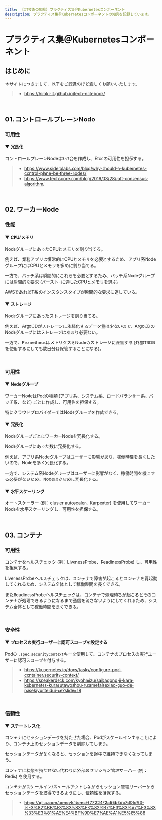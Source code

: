 ```yaml
---
title: 【IT技術の知見】プラクティス集＠Kubernetesコンポーネント
description: プラクティス集＠Kubernetesコンポーネントの知見を記録しています。
---
```


# プラクティス集＠Kubernetesコンポーネント

## はじめに

本サイトにつきまして、以下をご認識のほど宜しくお願いいたします。

> - https://hiroki-it.github.io/tech-notebook/

<br>

## 01. コントロールプレーンNode

### 可用性

#### ▼ 冗長化

コントロールプレーンNodeは`3`~`7`台を作成し、Etcdの可用性を担保する。

> - https://www.siderolabs.com/blog/why-should-a-kubernetes-control-plane-be-three-nodes/
> - https://www.techscore.com/blog/2019/03/28/raft-consensus-algorithm/

<br>

## 02. ワーカーNode

### 性能

#### ▼ CPU/メモリ

NodeグループにあったCPUとメモリを割り当てる。

例えば、業務アプリは恒常的にCPUとメモリを必要とするため、アプリ系NodeグループにはCPUとメモリを多めに割り当てる。

一方で、バッチ系は瞬間的にこれらを必要とするため、バッチ系Nodeグループには瞬間的な要求 (バースト) に適したCPUとメモリを選ぶ。

AWSであればT系のインスタンスタイプが瞬間的な要求に適している。

#### ▼ ストレージ

Nodeグループにあったストレージを割り当てる。

例えば、ArgoCDがストレージに永続化するデータ量は少ないので、ArgoCDのNodeグループにはストレージはあまり必要ない。

一方で、PrometheusはメトリクスをNodeのストレージに保管する (外部TSDBを使用するにしても数日分は保管することになる)。

<br>

### 可用性

#### ▼ Nodeグループ

ワーカーNodeはPodの種類 (アプリ系、システム系、ロードバランサー系、バッチ系、など) ごとに作成し、可用性を担保する。

特にクラウドプロバイダーではNodeグループを作成できる。

#### ▼ 冗長化

NodeグループごとにワーカーNodeを冗長化する。

Nodeグループにあった数に冗長化する。

例えば、アプリ系Nodeグループはユーザーに影響があり、稼働時間を長くしたいので、Nodeを多く冗長化する。

一方で、システム系Nodeグループはユーザーに影響がなく、稼働時間を機にする必要がないため、Nodeは少なめに冗長化する。

#### ▼ 水平スケーリング

オートスケーラー (例：cluster autoscaler、Karpenter) を使用してワーカーNodeを水平スケーリングし、可用性を担保する。

<br>

## 03. コンテナ

### 可用性

コンテナをヘルスチェック (例：LivenessProbe、ReadinessProbe) し、可用性を担保する。

LivenessProbeヘルスチェックは、コンテナで障害が起こるとコンテナを再起動してくれるため、システム全体として稼働時間を長くできる。

またReadinessProbeヘルスチェックは、コンテナで処理待ちが起こるとそのコンテナが処理できるようになるまで通信を流さないようにしてくれるため、システム全体として稼働時間を長くできる。

<br>

### 安全性

#### ▼ プロセスの実行ユーザーに認可スコープを設定する

Podの `.spec.securityContext`キーを使用して、コンテナのプロセスの実行ユーザーに認可スコープを付与する。

> - https://kubernetes.io/docs/tasks/configure-pod-container/security-context/
> - https://speakerdeck.com/kyohmizu/saibagong-ji-kara-kubernetes-kurasutawoshou-rutamefalsexiao-guo-de-nasekiyuriteidui-ce?slide=18

<br>

### 信頼性

#### ▼ ステートレス化

コンテナにセッションデータを持たせた場合、Podがスケールインすることにより、コンテナ上のセッションデータを削除してしまう。

セッションデータがなくなると、セッションを途中で維持できなくなってしまう。

コンテナに状態を持たせない代わりに外部のセッション管理サーバー (例：Redis) を使用する。

コンテナがスケールイン/スケールアウトしながらセッション管理サーバーからセッションデータを取得できるようにし、信頼性を担保する。

> - https://qiita.com/tomoyk/items/67722472a55b8dc7d01d#3-%E3%82%BB%E3%83%83%E3%82%B7%E3%83%A7%E3%83%B3%E3%81%AE%E4%BF%9D%E7%AE%A1%E5%85%88

<br>

